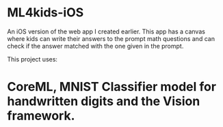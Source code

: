 # ML4kids-iOS
An iOS version of the web app I created earlier. 
This app has a canvas where kids can write their answers to the prompt math questions and can check if the answer matched with the one given in the prompt.

This project uses:
# CoreML, MNIST Classifier model for handwritten digits and the Vision framework.

